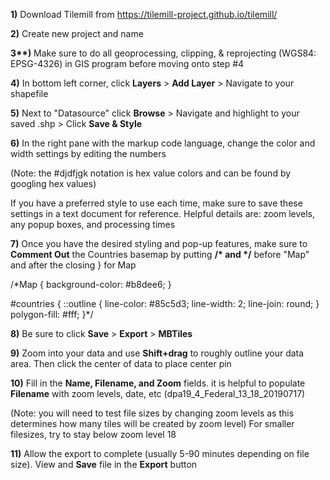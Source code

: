 __1)__ Download Tilemill from https://tilemill-project.github.io/tilemill/

__2)__ Create new project and name

__3**)__ Make sure to do all geoprocessing, clipping, & reprojecting (WGS84: EPSG-4326) in GIS program before moving onto step #4

__4)__ In bottom left corner, click __Layers__ > __Add Layer__ > Navigate to your shapefile 

__5)__ Next to "Datasource" click __Browse__ > Navigate and highlight to your saved .shp > Click __Save & Style__

__6)__ In the right pane with the markup code language, change the color and width settings by editing the numbers

(Note: the #djdfjgk notation is hex value colors and can be found by googling hex values)

If you have a preferred style to use each time, make sure to save these settings in a text document for reference. Helpful details are: zoom levels, any popup boxes, and processing times

__7)__ Once you have the desired styling and pop-up features, make sure to __Comment Out__ the Countries basemap by putting __/* and */__ before "Map" and after the closing } for Map 


/*Map {
  background-color: #b8dee6;
}

#countries {
  ::outline {
    line-color: #85c5d3;
    line-width: 2;
    line-join: round;
  }
  polygon-fill: #fff;
}*/

__8)__ Be sure to click __Save__ > __Export__ > __MBTiles__

__9)__ Zoom into your data and use __Shift+drag__ to roughly outline your data area.  Then click the center of data to place center pin

__10)__ Fill in the __Name, Filename, and Zoom__ fields.  it is helpful to populate __Filename__ with zoom levels, date, etc (dpa19_4_Federal_13_18_20190717)

(Note: you will need to test file sizes by changing zoom levels as this determines how many tiles will be created by zoom level)  For smaller filesizes, try to stay below zoom level 18

__11)__ Allow the export to complete (usually 5-90 minutes depending on file size).  View and __Save__ file in the __Export__ button
